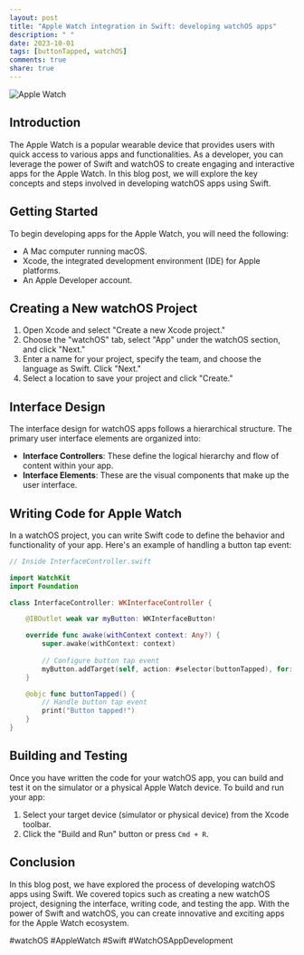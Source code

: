 ```yaml
---
layout: post
title: "Apple Watch integration in Swift: developing watchOS apps"
description: " "
date: 2023-10-01
tags: [buttonTapped, watchOS]
comments: true
share: true
---
```


![Apple Watch](https://example.com/apple-watch.jpg)

## Introduction

The Apple Watch is a popular wearable device that provides users with quick access to various apps and functionalities. As a developer, you can leverage the power of Swift and watchOS to create engaging and interactive apps for the Apple Watch. In this blog post, we will explore the key concepts and steps involved in developing watchOS apps using Swift.

## Getting Started

To begin developing apps for the Apple Watch, you will need the following:

- A Mac computer running macOS.
- Xcode, the integrated development environment (IDE) for Apple platforms.
- An Apple Developer account.

## Creating a New watchOS Project

1. Open Xcode and select "Create a new Xcode project."
2. Choose the "watchOS" tab, select "App" under the watchOS section, and click "Next."
3. Enter a name for your project, specify the team, and choose the language as Swift. Click "Next."
4. Select a location to save your project and click "Create."

## Interface Design

The interface design for watchOS apps follows a hierarchical structure. The primary user interface elements are organized into:

- **Interface Controllers**: These define the logical hierarchy and flow of content within your app.
- **Interface Elements**: These are the visual components that make up the user interface.

## Writing Code for Apple Watch

In a watchOS project, you can write Swift code to define the behavior and functionality of your app. Here's an example of handling a button tap event:

```swift
// Inside InterfaceController.swift

import WatchKit
import Foundation

class InterfaceController: WKInterfaceController {

    @IBOutlet weak var myButton: WKInterfaceButton!

    override func awake(withContext context: Any?) {
        super.awake(withContext: context)
        
        // Configure button tap event
        myButton.addTarget(self, action: #selector(buttonTapped), for: .touchUpInside)
    }

    @objc func buttonTapped() {
        // Handle button tap event
        print("Button tapped!")
    }
}
```

## Building and Testing

Once you have written the code for your watchOS app, you can build and test it on the simulator or a physical Apple Watch device. To build and run your app:

1. Select your target device (simulator or physical device) from the Xcode toolbar.
2. Click the "Build and Run" button or press `Cmd + R`.

## Conclusion

In this blog post, we have explored the process of developing watchOS apps using Swift. We covered topics such as creating a new watchOS project, designing the interface, writing code, and testing the app. With the power of Swift and watchOS, you can create innovative and exciting apps for the Apple Watch ecosystem.

#watchOS #AppleWatch #Swift #WatchOSAppDevelopment